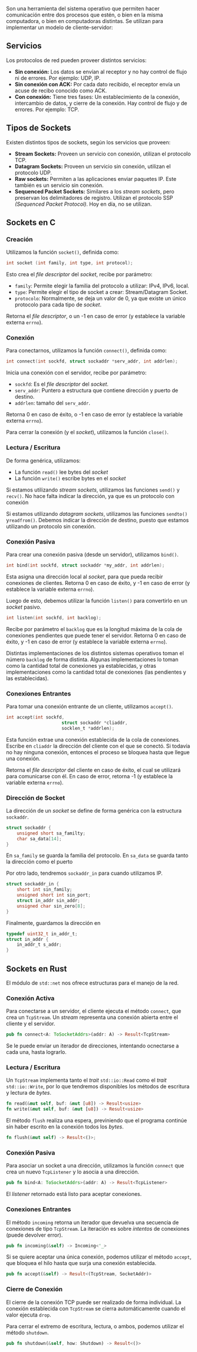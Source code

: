 Son una herramienta del sistema operativo que permiten hacer comunicación entre dos procesos que estén, o bien en la misma computadora, o bien en computadoras distintas. Se utilizan para implementar un modelo de cliente-servidor:

## Servicios

Los protocolos de red pueden proveer distintos servicios:

- **Sin conexión:** Los datos se envían al receptor y no hay control de flujo ni de errores. Por ejemplo: UDP, IP.
- **Sin conexión con ACK:** Por cada dato recibido, el receptor envía un acuse de recibo conocido como ACK.
- **Con conexión:** Tiene tres fases: Un establecimiento de la conexión, intercambio de datos, y cierre de la conexión. Hay control de flujo y de errores. Por ejemplo: TCP.

## Tipos de Sockets

Existen distintos tipos de sockets, según los servicios que proveen:

- **Stream Sockets:** Proveen un servicio con conexión, utilizan el protocolo TCP.
- **Datagram Sockets:** Proveen un servicio sin conexión, utilizan el protocolo UDP.
- **Raw sockets:** Permiten a las aplicaciones enviar paquetes IP. Este también es un servicio sin conexión.
- **Sequenced Packet Sockets:** Similares a los *stream sockets*, pero preservan los delimitadores de registro. Utilizan el protocolo SSP *(Sequenced Packet Protocol)*. Hoy en día, no se utilizan.

## Sockets en C

### Creación

Utilizamos la función `socket()`, definida como:

```C
int socket (int family, int type, int protocol);
```

Esto crea el *file descriptor* del *socket*, recibe por parámetro:

- `family`: Permite elegir la familia del protocolo a utilizar: IPv4, IPv6, local.
- `type`: Permite elegir el tipo de socket a crear: Stream/Datagram Socket.
- `protocolo`: Normalmente, se deja un valor de 0, ya que existe un único protocolo para cada tipo de *socket*.

Retorna el *file descriptor*, o un -1 en caso de error (y establece la variable externa `errno`).

### Conexión

Para conectarnos, utilizamos la función `connect()`, definida como:

```C
int connect(int sockfd, struct sockaddr *serv_addr, int addrlen);
```

Inicia una conexión con el servidor, recibe por parámetro:

- `sockfd`: Es el *file descriptor* del *socket*.
- `serv_addr`: Puntero a estructura que contiene dirección y puerto de destino.
- `addrlen`: tamaño del `serv_addr`.

Retorna 0 en caso de éxito, o -1 en caso de error (y establece la variable externa `errno`).

Para cerrar la conexión (y el *socket*), utilizamos la función `close()`.

### Lectura / Escritura

De forma genérica, utilizamos:

- La función `read()` lee bytes del *socket*
- La función `write()` escribe bytes en el *socket*

Si estamos utilizando *stream sockets*, utilizamos las funciones `send()` y `recv()`. No hace falta indicar la dirección, ya que es un protocolo con conexión

Si estamos utilizando *datagram sockets*, utilizamos las funciones `sendto()` y`readfrom()`. Debemos indicar la dirección de destino, puesto que estamos utilizando un protocolo sin conexión.

### Conexión Pasiva

Para crear una conexión pasiva (desde un servidor), utilizamos `bind()`.

```c
int bind(int sockfd, struct sockaddr *my_addr, int addrlen);
```

Esta asigna una dirección local al *socket*, para que pueda recibir conexiones de clientes. Retorna 0 en caso de éxito, y -1 en caso de error (y establece la variable externa `errno`).

Luego de esto, debemos utilizar la función `listen()` para convertirlo en un *socket* pasivo.

```c
int listen(int sockfd, int backlog);
```

Recibe por parámetro el `backlog` que es la longitud máxima de la cola de conexiones pendientes que puede tener el servidor. Retorna 0 en caso de éxito, y -1 en caso de error (y establece la variable externa `errno`).

Distintas implementaciones de los distintos sistemas operativos toman el número `backlog` de forma distinta. Algunas implementaciones lo toman como la cantidad total de conexiones ya establecidas, y otras implementaciones como la cantidad total de conexiones (las pendientes y las establecidas).

### Conexiones Entrantes

Para tomar una conexión entrante de un cliente, utilizamos `accept()`.

```C
int accept(int sockfd, 
					 struct sockaddr *cliaddr, 
					 socklen_t *addrlen);
```

Esta función extrae una conexión establecida de la cola de conexiones. Escribe en `cliaddr` la dirección del cliente con el que se conectó. Si todavía no hay ninguna conexión, entonces el proceso se bloquea hasta que llegue una conexión.

Retorna el *file descriptor* del cliente en caso de éxito, el cual se utilizará para comunicarse con él. En caso de error, retorna -1 (y establece la variable externa `errno`).

### Dirección de Socket

La dirección de un *socket* se define de forma genérica con la estructura `sockaddr`.

```C
struct sockaddr {
	unsigned short sa_familty;
	char sa_data[14];
}
```

En `sa_family` se guarda la familia del protocolo. En `sa_data` se guarda tanto la dirección como el puerto

Por otro lado, tendremos `sockaddr_in` para cuando utilizamos IP.

```C
struct sockaddr_in {
	short int sin_family;
	unsigned short int sin_port;
	struct in_addr sin_addr;
	unsigned char sin_zero[8];
}
```

Finalmente, guardamos la dirección en

```C
typedef uint32_t in_addr_t;
struct in_addr {
	in_addr_t s_addr;
}
```

## Sockets en Rust

El módulo de `std::net` nos ofrece estructuras para el manejo de la red.

### Conexión Activa

Para conectarse a un servidor, el cliente ejecuta el método `connect`, que crea un `TcpStream`. Un *stream* representa una conexión abierta entre el cliente y el servidor.

```Rust
pub fn connect<A: ToSocketAddrs>(addr: A) -> Result<TcpStream>
```

Se le puede enviar un iterador de direcciones, intentando ocnectarse a cada una, hasta lograrlo.

### Lectura / Escritura

Un `TcpStream` implementa tanto el *trait* `std::io::Read` como el *trait* `std::io::Write`, por lo que tendremos disponibles los métodos de escritura y lectura de *bytes*.

```Rust
fn read(&mut self, buf: &mut [u8]) -> Result<usize>
fn write(&mut self, buf: &mut [u8]) -> Result<usize>
```

El método `flush` realiza una espera, previniendo que el programa continúe sin haber escrito en la conexión todos los *bytes*.

```Rust
fn flush(&mut self) -> Result<()>;
```

### Conexión Pasiva

Para asociar un socket a una dirección, utilizamos la función `connect` que crea un nuevo `TcpListener` y lo asocia a una dirección.

```Rust
pub fn bind<A: ToSocketAddrs>(addr: A) -> Result<TcpListener>
```

El *listener* retornado está listo para aceptar conexiones.

### Conexiones Entrantes

El método `incoming` retorna un iterador que devuelva una secuencia de conexiones de tipo `TcpStream`. La iteración es sobre *intentos* de conexiones (puede devolver error).

```Rust
pub fn incoming(&self) -> Incoming<'_>
```

Si se quiere aceptar una única conexión, podemos utilizar el método `accept`, que bloquea el hilo hasta que surja una conexión establecida.

```Rust
pub fn accept(&self) -> Result<(TcpStream, SocketAddr)>
```

### Cierre de Conexión

El cierre de la conexión TCP puede ser realizado de forma individual. La conexión establecida con `TcpStream` se cierra automáticamente cuando el valor ejecuta `drop`.

Para cerrar el extremo de escritura, lectura, o ambos, podemos utilizar el método `shutdown`.

```Rust
pub fn shutdown(&self, how: Shutdown) -> Result<()>
```

